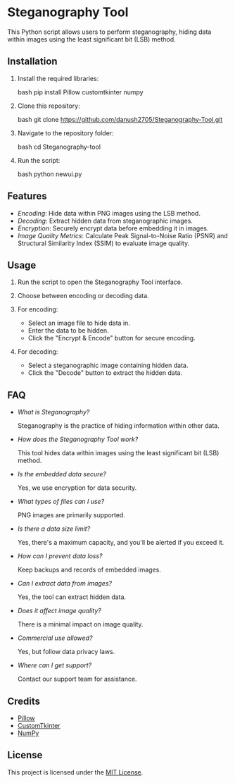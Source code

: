 # Steganography Tool

This Python script allows users to perform steganography, hiding data within images using the least significant bit (LSB) method.

## Installation

1. Install the required libraries:

    bash
    pip install Pillow customtkinter numpy
    

2. Clone this repository:

    bash
    git clone https://github.com/danush2705/Steganography-Tool.git
    

3. Navigate to the repository folder:

    bash
    cd Steganography-tool
    

4. Run the script:

    bash
    python newui.py
    

## Features

- *Encoding*: Hide data within PNG images using the LSB method.
- *Decoding*: Extract hidden data from steganographic images.
- *Encryption*: Securely encrypt data before embedding it in images.
- *Image Quality Metrics*: Calculate Peak Signal-to-Noise Ratio (PSNR) and Structural Similarity Index (SSIM) to evaluate image quality.

## Usage

1. Run the script to open the Steganography Tool interface.

2. Choose between encoding or decoding data.

3. For encoding:
    - Select an image file to hide data in.
    - Enter the data to be hidden.
    - Click the "Encrypt & Encode" button for secure encoding.

4. For decoding:
    - Select a steganographic image containing hidden data.
    - Click the "Decode" button to extract the hidden data.

## FAQ

- *What is Steganography?*

  Steganography is the practice of hiding information within other data.

- *How does the Steganography Tool work?*

  This tool hides data within images using the least significant bit (LSB) method.

- *Is the embedded data secure?*

  Yes, we use encryption for data security.

- *What types of files can I use?*

  PNG images are primarily supported.

- *Is there a data size limit?*

  Yes, there's a maximum capacity, and you'll be alerted if you exceed it.

- *How can I prevent data loss?*

  Keep backups and records of embedded images.

- *Can I extract data from images?*

  Yes, the tool can extract hidden data.

- *Does it affect image quality?*

  There is a minimal impact on image quality.

- *Commercial use allowed?*

  Yes, but follow data privacy laws.

- *Where can I get support?*

  Contact our support team for assistance.

## Credits

- [Pillow](https://python-pillow.org/)
- [CustomTkinter](https://github.com/TomSchimansky/CustomTkinter)
- [NumPy](https://numpy.org/)

## License

This project is licensed under the [MIT License](LICENSE).
